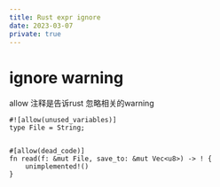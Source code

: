 ```yaml
---
title: Rust expr ignore
date: 2023-03-07
private: true
---
```

# ignore warning
allow 注释是告诉rust 忽略相关的warning

    #![allow(unused_variables)]
    type File = String;


    #[allow(dead_code)]
    fn read(f: &mut File, save_to: &mut Vec<u8>) -> ! {
        unimplemented!()
    }
